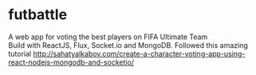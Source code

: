 # futbattle
A web app for voting the best players on FIFA Ultimate Team  
Build with ReactJS, Flux, Socket.io and MongoDB. Followed this amazing tutorial http://sahatyalkabov.com/create-a-character-voting-app-using-react-nodejs-mongodb-and-socketio/
